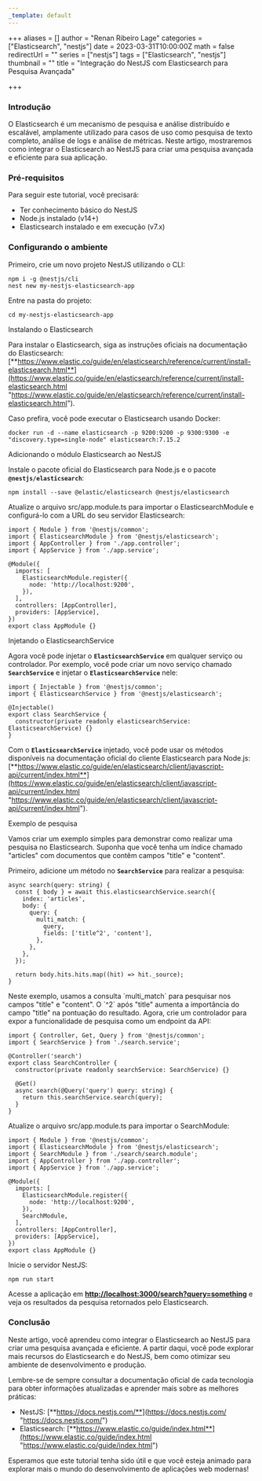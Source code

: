 ```yaml
---
_template: default
---
```


+++
aliases = []
author = "Renan Ribeiro Lage"
categories = ["Elasticsearch", "nestjs"]
date = 2023-03-31T10:00:00Z
math = false
redirectUrl = ""
series = ["nestjs"]
tags = ["Elasticsearch", "nestjs"]
thumbnail = ""
title = "Integração do NestJS com Elasticsearch para Pesquisa Avançada"

+++
### Introdução

O Elasticsearch é um mecanismo de pesquisa e análise distribuído e escalável, amplamente utilizado para casos de uso como pesquisa de texto completo, análise de logs e análise de métricas. Neste artigo, mostraremos como integrar o Elasticsearch ao NestJS para criar uma pesquisa avançada e eficiente para sua aplicação.

### Pré-requisitos

Para seguir este tutorial, você precisará:

* Ter conhecimento básico do NestJS
* Node.js instalado (v14+)
* Elasticsearch instalado e em execução (v7.x)

### Configurando o ambiente

Primeiro, crie um novo projeto NestJS utilizando o CLI:

    npm i -g @nestjs/cli
    nest new my-nestjs-elasticsearch-app

Entre na pasta do projeto:

    cd my-nestjs-elasticsearch-app

Instalando o Elasticsearch

Para instalar o Elasticsearch, siga as instruções oficiais na documentação do Elasticsearch: [**https://www.elastic.co/guide/en/elasticsearch/reference/current/install-elasticsearch.html**](https://www.elastic.co/guide/en/elasticsearch/reference/current/install-elasticsearch.html "https://www.elastic.co/guide/en/elasticsearch/reference/current/install-elasticsearch.html").

Caso prefira, você pode executar o Elasticsearch usando Docker:

    docker run -d --name elasticsearch -p 9200:9200 -p 9300:9300 -e "discovery.type=single-node" elasticsearch:7.15.2

Adicionando o módulo Elasticsearch ao NestJS

Instale o pacote oficial do Elasticsearch para Node.js e o pacote **`@nestjs/elasticsearch`**:

    npm install --save @elastic/elasticsearch @nestjs/elasticsearch
    

Atualize o arquivo src/app.module.ts para importar o ElasticsearchModule e configurá-lo com a URL do seu servidor Elasticsearch:

    import { Module } from '@nestjs/common';
    import { ElasticsearchModule } from '@nestjs/elasticsearch';
    import { AppController } from './app.controller';
    import { AppService } from './app.service';
    
    @Module({
      imports: [
        ElasticsearchModule.register({
          node: 'http://localhost:9200',
        }),
      ],
      controllers: [AppController],
      providers: [AppService],
    })
    export class AppModule {}
    

Injetando o ElasticsearchService

Agora você pode injetar o **`ElasticsearchService`** em qualquer serviço ou controlador. Por exemplo, você pode criar um novo serviço chamado **`SearchService`** e injetar o **`ElasticsearchService`** nele:

    import { Injectable } from '@nestjs/common';
    import { ElasticsearchService } from '@nestjs/elasticsearch';
    
    @Injectable()
    export class SearchService {
      constructor(private readonly elasticsearchService: ElasticsearchService) {}
    }
    

Com o **`ElasticsearchService`** injetado, você pode usar os métodos disponíveis na documentação oficial do cliente Elasticsearch para Node.js: [**https://www.elastic.co/guide/en/elasticsearch/client/javascript-api/current/index.html**](https://www.elastic.co/guide/en/elasticsearch/client/javascript-api/current/index.html "https://www.elastic.co/guide/en/elasticsearch/client/javascript-api/current/index.html").

Exemplo de pesquisa

Vamos criar um exemplo simples para demonstrar como realizar uma pesquisa no Elasticsearch. Suponha que você tenha um índice chamado "articles" com documentos que contêm campos "title" e "content".

Primeiro, adicione um método no **`SearchService`** para realizar a pesquisa:

    async search(query: string) {
      const { body } = await this.elasticsearchService.search({
        index: 'articles',
        body: {
          query: {
            multi_match: {
              query,
              fields: ['title^2', 'content'],
            },
          },
        },
      });
    
      return body.hits.hits.map((hit) => hit._source);
    }

Neste exemplo, usamos a consulta \`multi_match\` para pesquisar nos campos "title" e "content". O \`^2\` após "title" aumenta a importância do campo "title" na pontuação do resultado. Agora, crie um controlador para expor a funcionalidade de pesquisa como um endpoint da API: 

    import { Controller, Get, Query } from '@nestjs/common';
    import { SearchService } from './search.service';
    
    @Controller('search')
    export class SearchController {
      constructor(private readonly searchService: SearchService) {}
    
      @Get()
      async search(@Query('query') query: string) {
        return this.searchService.search(query);
      }
    }

Atualize o arquivo src/app.module.ts para importar o SearchModule:

    import { Module } from '@nestjs/common';
    import { ElasticsearchModule } from '@nestjs/elasticsearch';
    import { SearchModule } from './search/search.module';
    import { AppController } from './app.controller';
    import { AppService } from './app.service';
    
    @Module({
      imports: [
        ElasticsearchModule.register({
          node: 'http://localhost:9200',
        }),
        SearchModule,
      ],
      controllers: [AppController],
      providers: [AppService],
    })
    export class AppModule {}
    

Inicie o servidor NestJS:

    npm run start

Acesse a aplicação em [**http://localhost:3000/search?query=something**](http://localhost:3000/search?query=something) e veja os resultados da pesquisa retornados pelo Elasticsearch.

### Conclusão

Neste artigo, você aprendeu como integrar o Elasticsearch ao NestJS para criar uma pesquisa avançada e eficiente. A partir daqui, você pode explorar mais recursos do Elasticsearch e do NestJS, bem como otimizar seu ambiente de desenvolvimento e produção.

Lembre-se de sempre consultar a documentação oficial de cada tecnologia para obter informações atualizadas e aprender mais sobre as melhores práticas:

* NestJS: [**https://docs.nestjs.com/**](https://docs.nestjs.com/ "https://docs.nestjs.com/")
* Elasticsearch: [**https://www.elastic.co/guide/index.html**](https://www.elastic.co/guide/index.html "https://www.elastic.co/guide/index.html")

Esperamos que este tutorial tenha sido útil e que você esteja animado para explorar mais o mundo do desenvolvimento de aplicações web modernas!
